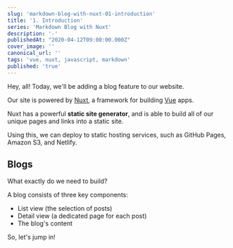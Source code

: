 ```yaml
---
slug: 'markdown-blog-with-nuxt-01-introduction'
title: '1. Introduction'
series: 'Markdown Blog with Nuxt'
description: '-'
publishedAt: "2020-04-12T09:00:00.000Z"
cover_image: ''
canonical_url: ''
tags: 'vue, nuxt, javascript, markdown'
published: 'true'
---
```


Hey, all! Today, we'll be adding a blog feature to our website.

Our site is powered by [Nuxt](https://nuxtjs.org/), a framework for building [Vue](https://vuejs.org/) apps. 

Nuxt has a powerful **static site generator**, and is able to build all of our unique pages and links into a static site.

Using this, we can deploy to static hosting services, such as GitHub Pages, Amazon S3, and Netlify. 

## Blogs

What exactly do we need to build?

A blog consists of three key components:

- List view (the selection of posts)
- Detail view (a dedicated page for each post)
- The blog's content

So, let's jump in!
